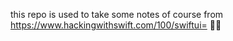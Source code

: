 this repo is used to take some notes of course from https://www.hackingwithswift.com/100/swiftui=
🌟🌟
